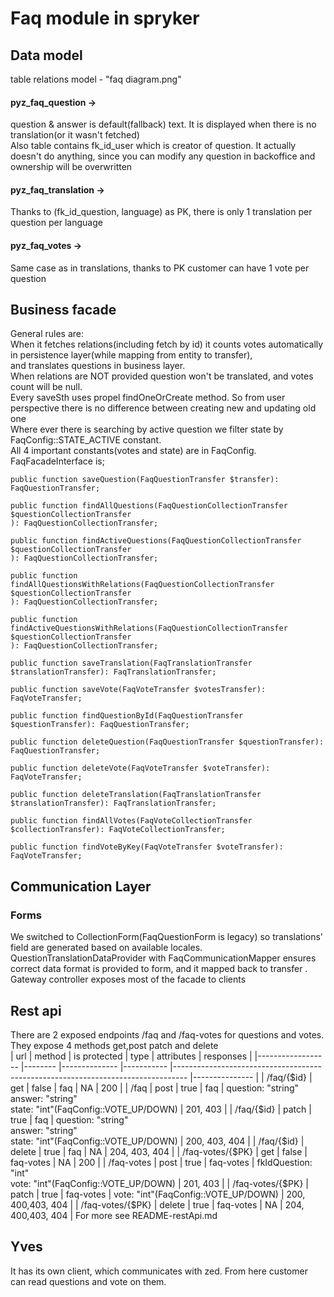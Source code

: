 # Faq module in spryker
## Data model
table relations model - "faq diagram.png" <br>
#### pyz_faq_question ->
question & answer is default(fallback) text. It is displayed when there is no translation(or it wasn't fetched) <br>
    Also table contains fk_id_user which is creator of question. It actually doesn't do anything, since you can modify any question in backoffice and ownership will be overwritten <br>
#### pyz_faq_translation ->
Thanks to (fk_id_question, language) as PK, there is only 1 translation per question per language <br>
#### pyz_faq_votes ->
Same case as in translations, thanks to PK customer can have 1 vote per question <br>

## Business facade
General rules are: <br>
When it fetches relations(including fetch by id) it counts votes automatically in persistence layer(while mapping from entity to transfer),<br>
and translates questions in business layer. <br>
When relations are NOT provided question won't be translated, and votes count will be null. <br>
Every saveSth uses propel findOneOrCreate method. So from user perspective there is no difference between creating new and updating old one <br>
Where ever there is searching by active question we filter state by  FaqConfig::STATE_ACTIVE constant. <br>
All 4 important constants(votes and state) are in FaqConfig.
FaqFacadeInterface is;

    public function saveQuestion(FaqQuestionTransfer $transfer): FaqQuestionTransfer;

    public function findAllQuestions(FaqQuestionCollectionTransfer $questionCollectionTransfer
    ): FaqQuestionCollectionTransfer;

    public function findActiveQuestions(FaqQuestionCollectionTransfer $questionCollectionTransfer
    ): FaqQuestionCollectionTransfer;

    public function findAllQuestionsWithRelations(FaqQuestionCollectionTransfer $questionCollectionTransfer
    ): FaqQuestionCollectionTransfer;

    public function findActiveQuestionsWithRelations(FaqQuestionCollectionTransfer $questionCollectionTransfer
    ): FaqQuestionCollectionTransfer;

    public function saveTranslation(FaqTranslationTransfer $translationTransfer): FaqTranslationTransfer;

    public function saveVote(FaqVoteTransfer $votesTransfer): FaqVoteTransfer;

    public function findQuestionById(FaqQuestionTransfer $questionTransfer): FaqQuestionTransfer;

    public function deleteQuestion(FaqQuestionTransfer $questionTransfer): FaqQuestionTransfer;

    public function deleteVote(FaqVoteTransfer $voteTransfer): FaqVoteTransfer;

    public function deleteTranslation(FaqTranslationTransfer $translationTransfer): FaqTranslationTransfer;

    public function findAllVotes(FaqVoteCollectionTransfer $collectionTransfer): FaqVoteCollectionTransfer;

    public function findVoteByKey(FaqVoteTransfer $voteTransfer): FaqVoteTransfer;


## Communication Layer
### Forms
We switched to CollectionForm(FaqQuestionForm is legacy) so translations' field are generated based on available locales. <br>
QuestionTranslationDataProvider with FaqCommunicationMapper ensures correct data format is provided to form, and it mapped back to transfer . <br>
Gateway controller exposes most of the facade to clients <br>

## Rest api
There are 2 exposed endpoints /faq and /faq-votes for questions and votes. They expose 4 methods get,post patch and delete <br>
| url              	| method 	| is protected 	| type      	| attributes                                                                      	| responses     	|
|------------------	|--------	|--------------	|-----------	|---------------------------------------------------------------------------------	|---------------	|
| /faq/{$id}       	| get    	| false        	| faq       	| NA                                                                              	| 200           	|
| /faq             	| post   	| true         	| faq       	| question: "string"<br>answer: "string"<br>state: "int"(FaqConfig::VOTE_UP/DOWN) 	| 201, 403      	|
| /faq/{$id}       	| patch  	| true         	| faq       	| question: "string"<br>answer: "string"<br>state: "int"(FaqConfig::VOTE_UP/DOWN) 	| 200, 403, 404 	|
| /faq/{$id}       	| delete 	| true         	| faq       	| NA                                                                              	| 204, 403, 404 	|
| /faq-votes/{$PK} 	| get    	| false        	| faq-votes 	| NA                                                                              	| 200           	|
| /faq-votes       	| post   	| true         	| faq-votes 	| fkIdQuestion: "int"<br>vote: "int"(FaqConfig::VOTE_UP/DOWN)                     	| 201, 403      	|
| /faq-votes/{$PK} 	| patch  	| true         	| faq-votes 	| vote: "int"(FaqConfig::VOTE_UP/DOWN)                                             	| 200, 400,403, 404 	|
| /faq-votes/{$PK} 	| delete 	| true         	| faq-votes 	| NA                                                                              	| 204, 400,403, 404 	|
For more see README-restApi.md <br>

## Yves
It has its own client, which communicates with zed. From here customer can read questions and vote on them.
